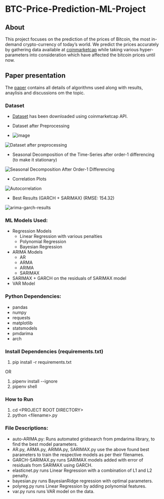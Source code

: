 # BTC-Price-Prediction-ML-Project

## About
This project focuses on the prediction of the prices of Bitcoin, the most in-demand crypto-currency of today’s world. We predict the prices accurately by gathering data available at [coinmarketcap](https://web-api.coinmarketcap.com/v1/cryptocurrency/ohlcv/historical?convert=USD&slug=bitcoin&time_end=1601510400&time_start=1367107200) while taking various hyper-parameters into consideration which have affected the bitcoin prices until now. 

## Paper presentation
The [paper](9.pdf) contains all details of algorithms used along with results, anaylisis and discussions om the topic.


### Dataset
* [Dataset](https://web-api.coinmarketcap.com/v1/cryptocurrency/ohlcv/historical?convert=USD&slug=bitcoin&time_end=1601510400&time_start=1367107200) has been downloaded using coinmarketcap API.

* Dataset after Preprocessing
* ![image](https://github.com/user-attachments/assets/ac569f0e-0739-4e70-8da3-1c8fa28d96d9)


![Dataset after preprocessing](imgs/df.png)

* Seasonal Decomposition of the Time-Series after order-1 differencing (to make it stationary)

![Seasonal Decomposition After Order-1 Differencing](imgs/seas-decomp.png)

* Correlation Plots 

![Autocorrelation](imgs/corr.png)

* Best Results (GARCH + SARIMAX) (RMSE: 154.32)

![arima-garch-results](imgs/garch-sarimax.png)



### ML Models Used:
* Regression Models
  * Linear Regression with various penalties
  * Polynomial Regression
  * Bayesian Regression 
* ARIMA Models
  * AR
  * ARMA
  * ARIMA
  * SARIMAX
* SARIMAX + GARCH on the residuals of SARIMAX model
* VAR Model

### Python Dependencies:
* pandas
* numpy
* requests
* matplotlib
* statsmodels
* pmdarima
* arch

### Install Dependencies (requirements.txt)
1. pip install -r requirements.txt

OR

1. pipenv install --ignore
2. pipenv shell

### How to Run
1. cd \<PROJECT ROOT DIRECTORY\>
2. python \<filename\>.py

### File Descriptions:
* auto-ARIMA.py: Runs automated gridsearch from pmdarima library, to find the best model parameters.
* AR.py, ARMA.py, ARIMA.py, SARIMAX.py use the above found best parameters to train the respective models as per their filenames.
* GARCH-SARIMAX.py runs SARIMAX models added with error of residuals from SARIMAX using GARCH.
* elasticnet.py runs Linear Regression with a combination of L1 and L2 penalty.
* bayesian.py runs BayesianRidge regression with optimal parameters.
* polyreg.py runs Linear Regression by adding polynomial features.
* var.py runs runs VAR model on the data.

